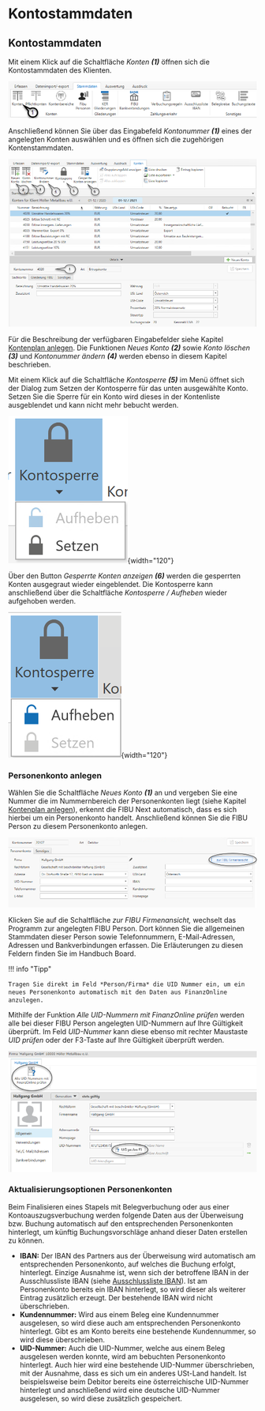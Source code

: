 # Kontostammdaten

## Kontostammdaten


Mit einem Klick auf die Schaltfläche *Konten* ***(1)*** öffnen sich die Kontostammdaten des Klienten.


![Image](<img/NeuesElement109.png>)

Anschließend können Sie über das Eingabefeld *Kontonummer* ***(1)*** eines der angelegten Konten auswählen und es öffnen sich die zugehörigen Kontenstammdaten.


![Image](<img/NeuesElement108.png>)

Für die Beschreibung der verfügbaren Eingabefelder siehe Kapitel [Kontenplan anlegen](/FIBUNext/Stammdaten%20Vorlagen/Kontenplane/#kontenplan-anlegen). Die Funktionen *Neues Konto* ***(2)*** sowie *Konto löschen* ***(3)*** und *Kontonummer ändern* ***(4)*** werden ebenso in diesem Kapitel beschrieben.

Mit einem Klick auf die Schaltfläche *Kontosperre* ***(5)*** im Menü öffnet sich der Dialog zum Setzen der Kontosperre für das unten ausgewählte Konto. Setzen Sie die Sperre für ein Konto wird dieses in der Kontenliste ausgeblendet und kann nicht mehr bebucht werden.


![Image](<img/NeuesElement107.png>){width="120"}

Über den Button *Gesperrte Konten anzeigen* ***(6)*** werden die gesperrten Konten ausgegraut wieder eingeblendet. Die Kontosperre kann anschließend über die Schaltfläche *Kontosperre / Aufheben* wieder aufgehoben werden.


![Image](<img/NeuesElement106.png>){width="120"}


### Personenkonto anlegen

Wählen Sie die Schaltfläche *Neues Konto* ***(1)*** an und vergeben Sie eine Nummer die im Nummernbereich der Personenkonten liegt (siehe Kapitel [Kontenplan anlegen](/FIBUNext/Stammdaten%20Vorlagen/Kontenplane/#kontenplan-anlegen)), erkennt die FIBU Next automatisch, dass es sich hierbei um ein Personenkonto handelt. Anschließend können Sie die FIBU Person zu diesem Personenkonto anlegen.


![Image](<img/NeuesElement105.png>)

Klicken Sie auf die Schaltfläche *zur FIBU Firmenansicht,* wechselt das Programm zur angelegten FIBU Person. Dort können Sie die allgemeinen Stammdaten dieser Person sowie Telefonnummern, E-Mail-Adressen, Adressen und Bankverbindungen erfassen. Die Erläuterungen zu diesen Feldern finden Sie im Handbuch Board.

!!! info "Tipp"

    Tragen Sie direkt im Feld *Person/Firma* die UID Nummer ein, um ein neues Personenkonto automatisch mit den Daten aus FinanzOnline anzulegen.


Mithilfe der Funktion *Alle UID-Nummern mit FinanzOnline prüfen* werden alle bei dieser FIBU Person angelegten UID-Nummern auf Ihre Gültigkeit überprüft. Im Feld *UID-Nummer* kann diese ebenso mit rechter Maustaste *UID prüfen* oder der F3-Taste auf Ihre Gültigkeit überprüft werden.


![Image](<img/NeuesElement104.png>)


### Aktualisierungsoptionen Personenkonten


Beim Finalisieren eines Stapels mit Belegverbuchung oder aus einer Kontoauszugsverbuchung werden folgende Daten aus der Überweisung bzw. Buchung automatisch auf den entsprechenden Personenkonten hinterlegt, um künftig Buchungsvorschläge anhand dieser Daten erstellen zu können.

* **IBAN:** Der IBAN des Partners aus der Überweisung wird automatisch am entsprechenden Personenkonto, auf welches die Buchung erfolgt, hinterlegt.
Einzige Ausnahme ist, wenn sich der betroffene IBAN in der Ausschlussliste IBAN (siehe [Ausschlussliste IBAN](/FIBUNext/Stammdaten/IBANAusschlussliste)).
Ist am Personenkonto bereits ein IBAN hinterlegt, so wird dieser als weiterer Eintrag zusätzlich erzeugt. Der bestehende IBAN wird nicht überschrieben.
* **Kundennummer:** Wird aus einem Beleg eine Kundennummer ausgelesen, so wird diese auch am entsprechenden Personenkonto hinterlegt.
Gibt es am Konto bereits eine bestehende Kundennummer, so wird diese überschrieben.
* **UID-Nummer:** Auch die UID-Nummer, welche aus einem Beleg ausgelesen werden konnte, wird am bebuchten Personenkonto hinterlegt. Auch hier wird eine bestehende UID-Nummer überschrieben, mit der Ausnahme, dass es sich um ein anderes USt-Land handelt. Ist beispielsweise beim Debitor bereits eine österreichische UID-Nummer hinterlegt und anschließend wird eine deutsche UID-Nummer ausgelesen, so wird diese zusätzlich gespeichert.

